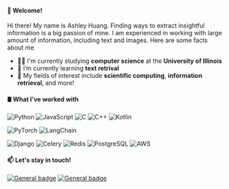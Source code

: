 #### 👋 Welcome!

Hi there! My name is Ashley Huang. Finding ways to extract insightful information is a big passion of mine. I am experienced in working with large amount of information, including text and images. Here are some facts about me

- 👩‍🎓 I'm currently studying **computer science** at the **University of Illinois**
- 🌱 I’m currently learning **text retrival**
- 🔨 My fields of interest include **scientific computing**, **information retrieval**, and more!

#### 🛢 What I've worked with
![Python](https://img.shields.io/badge/Python-3776AB?style=flat-square&logo=python&logoColor=white)
![JavaScript](https://img.shields.io/badge/JavaScript-F7DF1E?style=flat-square&logo=javascript&logoColor=black)
![C](https://img.shields.io/badge/C-A8B9CC?&style=flat-square&logo=c&logoColor=white)
![C++](https://img.shields.io/badge/C%2B%2B-00599C?style=flat-square&logo=c%2B%2B&logoColor=white)
![Kotlin](https://img.shields.io/badge/Kotlin-7F52FF?&style=flat-square&logo=kotlin&logoColor=white)

![PyTorch](https://img.shields.io/badge/PyTorch-%23EE4C2C?style=flat-square&logo=PyTorch&logoColor=white)
![LangChain](https://img.shields.io/badge/LangChain-%23EE4C2C?style=flat-square&logo=LangChain&logoColor=white)

![Django](https://img.shields.io/badge/Django-092E20?style=flat-square&logo=django&logoColor=white)
![Celery](https://img.shields.io/badge/Celery-37814A?style=flat-square&logo=celery&logoColor=fff)
![Redis](https://img.shields.io/badge/Redis-FF4438?style=flat-square&logo=redis&logoColor=fff)
![PostgreSQL](https://img.shields.io/badge/PostgreSQL-316192?style=flat-square&logo=postgresql&logoColor=white)
![AWS](https://img.shields.io/badge/Amazon_AWS-232F3E?style=flat-square&logo=amazon-web-services&logoColor=white)

#### 📫 Let's stay in touch!
[![General badge](https://img.shields.io/badge/linkedin.com/in/yenhunghuang-0077B5?style=flat&logo=linkedin&logoColor=white)](https://www.linkedin.com/in/yenhunghuang)
[![General badge](https://img.shields.io/badge/yenhung2@illinois.edu-0078D4?style=flat&logo=gmail&logoColor=white)](mailto:yenhung2@illinois.edu)
